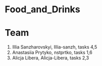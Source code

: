 # Food_and_Drinks

# Team 
1. Illia Sanzharovskyi, Illia-sanzh, tasks 4,5
2. Anastasiia Prytyko, nstprtko, tasks 1,6
3. Alicja Libera, Alicja-Libera, tasks 2,3
